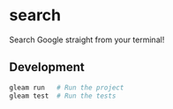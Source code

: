 # search

Search Google straight from your terminal!

## Development

```sh
gleam run   # Run the project
gleam test  # Run the tests
```
